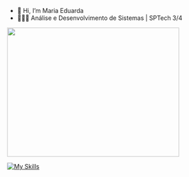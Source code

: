 - 👋 Hi, I’m Maria Eduarda
- 👩🏻‍💻 Análise e Desenvolvimento de Sistemas | SPTech 3/4

<div>
  <img height="300" width="400em" src="https://github-readme-stats.vercel.app/api?username=eduardaguardiao&show_icons=true&theme=jolly&include_all_commits=true&count_private=true"/>  
</div> 

[![My Skills](https://skillicons.dev/icons?i=html,css,js,java,mysql)](https://skillicons.dev)
